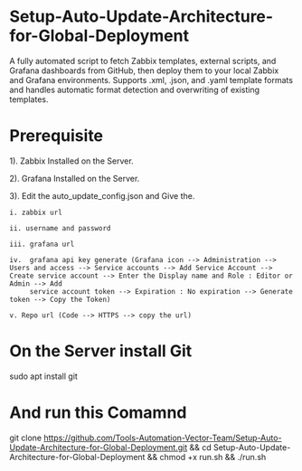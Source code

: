 # Setup-Auto-Update-Architecture-for-Global-Deployment
A fully automated script to fetch Zabbix templates, external scripts, and Grafana dashboards from GitHub, then deploy them to your local Zabbix and Grafana environments. Supports .xml, .json, and .yaml template formats and handles automatic format detection and overwriting of existing templates.

# Prerequisite
1). Zabbix Installed on the Server.

2). Grafana Installed on the Server.

3). Edit the auto_update_config.json and Give the.

    i. zabbix url 

    ii. username and password

    iii. grafana url

    iv.  grafana api key generate (Grafana icon --> Administration --> Users and access --> Service accounts --> Add Service Account --> Create service account --> Enter the Display name and Role : Editor or Admin --> Add 
         service account token --> Expiration : No expiration --> Generate token --> Copy the Token)

    v. Repo url (Code --> HTTPS --> copy the url)


# On the Server install Git 
sudo apt install git
# And run this Comamnd 
git clone https://github.com/Tools-Automation-Vector-Team/Setup-Auto-Update-Architecture-for-Global-Deployment.git && cd Setup-Auto-Update-Architecture-for-Global-Deployment && chmod +x run.sh && ./run.sh
